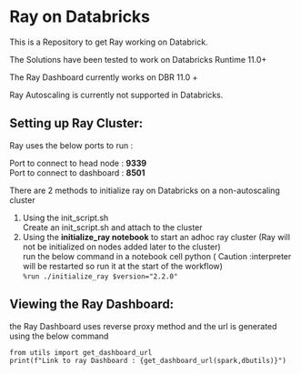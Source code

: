 # Ray on Databricks 
This is a Repository to get Ray working on Databrick.

The Solutions have been tested to work on Databricks Runtime 11.0+

The Ray Dashboard currently works on DBR 11.0 +

Ray Autoscaling is currently not supported in Databricks.

## Setting up Ray Cluster:

Ray uses the below ports to run : </br>

Port to connect to head node : **9339** </br>
Port to connect to dashboard : **8501** </br>


There are 2 methods to initialize ray on Databricks on a non-autoscaling cluster

1. Using the init_script.sh <br>
    Create an init_script.sh and attach to the cluster 
2. Using the **initialize_ray notebook** to start an adhoc ray cluster (Ray will not be initialized on nodes added later to the cluster) <br>
   run the below command in a notebook cell python ( Caution :interpreter will be restarted so run it at the start of the workflow) <br>
    ``` %run ./initialize_ray $version="2.2.0" ```


## Viewing the Ray Dashboard:

the Ray Dashboard  uses reverse proxy method and the url is generated using the below command
```
from utils import get_dashboard_url
print(f"Link to ray Dashboard : {get_dashboard_url(spark,dbutils)}")
```
